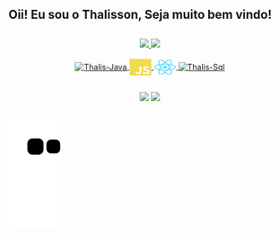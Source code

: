 ## Oii! Eu sou o Thalisson, Seja muito bem vindo!
  ##
<div align="center">
  <a href="https://github.com/Thalis1999">
  <img height="180em" src="https://github-readme-stats.vercel.app/api?username=Thalis1999&show_icons=true&theme=tokyonight&include_all_commits=true&count_private=true"/>
  <img height="180em" src="https://github-readme-stats.vercel.app/api/top-langs/?username=Thalis1999&layout=compact&langs_count=7&theme=tokyonight"/>
</div>
<div align="center" style="display: inline_block"><br>
    <img align="center" alt="Thalis-Java" height="30" width="40" 
src=https://icongr.am/devicon/java-original.svg?size=128&color=currentColor">
  <img align="center" alt="Thalis-Js" height="30" width="40" src="https://raw.githubusercontent.com/devicons/devicon/master/icons/javascript/javascript-plain.svg">
  <img align="center" alt="Thalis-React" height="30" width="40" src="https://raw.githubusercontent.com/devicons/devicon/master/icons/react/react-original.svg">
  <img align="center" alt="Thalis-Sql" height="30" width="40" 
src="https://icongr.am/devicon/mysql-original.svg?size=128&color=currentColor">
</div>

  ##

<div align="center">
     <a href="https://www.instagram.com/__othalis/" target="_blank"><img src="https://img.shields.io/badge/-Instagram-%23E4405F?style=for-the-badge&logo=instagram&logoColor=white" target="_blank"></a>
  <a href="https://www.linkedin.com/in/thalissonsouza/" target="_blank"><img src="https://img.shields.io/badge/-LinkedIn-%230077B5?style=for-the-badge&logo=linkedin&logoColor=white" target="_blank"></a> 
</div>    

  ##
  
 ![Snake animation](https://github.com/Thalis1999/Thalis1999/blob/output/github-contribution-grid-snake.svg)

